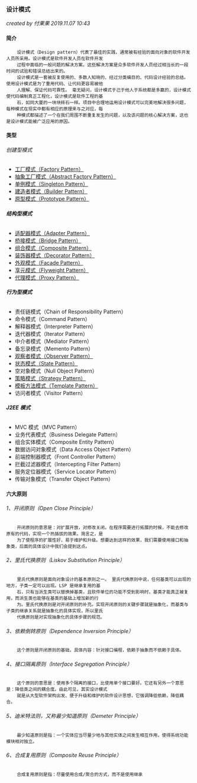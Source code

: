 ### 设计模式

*created by 付果果  2019.11.07 10:43*


#### 简介

```
    设计模式（Design pattern）代表了最佳的实践，通常被有经验的面向对象的软件开发人员所采用。设计模式是软件开发人员在软件开发
	过程中面临的一般问题的解决方案。这些解决方案是众多软件开发人员经过相当长的一段时间的试验和错误总结出来的。
    设计模式是一套被反复使用的、多数人知晓的、经过分类编目的、代码设计经验的总结。使用设计模式是为了重用代码、让代码更容易被他
	人理解、保证代码可靠性。 毫无疑问，设计模式于己于他人于系统都是多赢的，设计模式使代码编制真正工程化，设计模式是软件工程的基
	石，如同大厦的一块块砖石一样。项目中合理地运用设计模式可以完美地解决很多问题，每种模式在现实中都有相应的原理来与之对应，每
	种模式都描述了一个在我们周围不断重复发生的问题，以及该问题的核心解决方案，这也是设计模式能被广泛应用的原因。
```

 

#### 类型

###### 创建型模式

- [工厂模式（Factory Pattern）](./markdown/1_工厂模式.md)
- [抽象工厂模式（Abstract Factory Pattern）](./markdown/2_抽象工厂模式.md)
- [单例模式（Singleton Pattern）](./markdown/3_单例模式.md)
- [建造者模式（Builder Pattern）](./markdown/4_建造者模式.md)
- [原型模式（Prototype Pattern）](./markdown/5_原型模式.md)

###### **结构型模式** 

- [适配器模式（Adapter Pattern）](./markdown/7_适配器模式.md)
- [桥接模式（Bridge Pattern）](./markdown/10_桥接模式.md)
- [组合模式（Composite Pattern）](./markdown/11_组合模式.md)
- [装饰器模式（Decorator Pattern）](./markdown/9_装饰者模式.md)
- [外观模式（Facade Pattern）](./markdown/6_外观模式.md)
- [享元模式（Flyweight Pattern）](./markdown/12_享元模式.md)
- [代理模式（Proxy Pattern）](./markdown/8_代理模式.md)

###### **行为型模式** 

- 责任链模式（Chain of Responsibility Pattern）
- 命令模式（Command Pattern）
- 解释器模式（Interpreter Pattern）
- 迭代器模式（Iterator Pattern）
- 中介者模式（Mediator Pattern）
- 备忘录模式（Memento Pattern）
- [观察者模式（Observer Pattern）](./markdown/14_观察者模式.md)
- [状态模式（State Pattern）](./markdown/15_状态模式.md)
- 空对象模式（Null Object Pattern）
- [策略模式（Strategy Pattern）](./markdown/16_策略模式.md)
- [模板方法模式（Template Pattern）](./markdown/13_模板方法模式.md)
- 访问者模式（Visitor Pattern）

###### **J2EE 模式** 

- MVC 模式（MVC Pattern）
- 业务代表模式（Business Delegate Pattern）
- 组合实体模式（Composite Entity Pattern）
- 数据访问对象模式（Data Access Object Pattern）
- 前端控制器模式（Front Controller Pattern）
- 拦截过滤器模式（Intercepting Filter Pattern）
- 服务定位器模式（Service Locator Pattern）
- 传输对象模式（Transfer Object Pattern）



#### 六大原则

###### 1、开闭原则（Open Close Principle）

```
	开闭原则的意思是：对扩展开放，对修改关闭。在程序需要进行拓展的时候，不能去修改原有的代码，实现一个热插拔的效果。简言之，是
	为了使程序的扩展性好，易于维护和升级。想要达到这样的效果，我们需要使用接口和抽象类，后面的具体设计中我们会提到这点。
```

###### 2、里氏代换原则（Liskov Substitution Principle）

```
	里氏代换原则是面向对象设计的基本原则之一。 里氏代换原则中说，任何基类可以出现的地方，子类一定可以出现。LSP 是继承复用的基
	石，只有当派生类可以替换掉基类，且软件单位的功能不受到影响时，基类才能真正被复用，而派生类也能够在基类的基础上增加新的行
	为。里氏代换原则是对开闭原则的补充。实现开闭原则的关键步骤就是抽象化，而基类与子类的继承关系就是抽象化的具体实现，所以里氏
	代换原则是对实现抽象化的具体步骤的规范。
```

###### 3、依赖倒转原则（Dependence Inversion Principle）

```
	这个原则是开闭原则的基础，具体内容：针对接口编程，依赖于抽象而不依赖于具体。
```

###### 4、接口隔离原则（Interface Segregation Principle）

```
	这个原则的意思是：使用多个隔离的接口，比使用单个接口要好。它还有另外一个意思是：降低类之间的耦合度。由此可见，其实设计模式
	就是从大型软件架构出发、便于升级和维护的软件设计思想，它强调降低依赖，降低耦合。
```

###### 5、迪米特法则，又称最少知道原则（Demeter Principle）

```
	最少知道原则是指：一个实体应当尽量少地与其他实体之间发生相互作用，使得系统功能模块相对独立。
```

###### 6、合成复用原则（Composite Reuse Principle）

```
	合成复用原则是指：尽量使用合成/聚合的方式，而不是使用继承	
```

